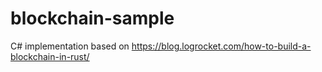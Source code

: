 # blockchain-sample
C# implementation based on https://blog.logrocket.com/how-to-build-a-blockchain-in-rust/
